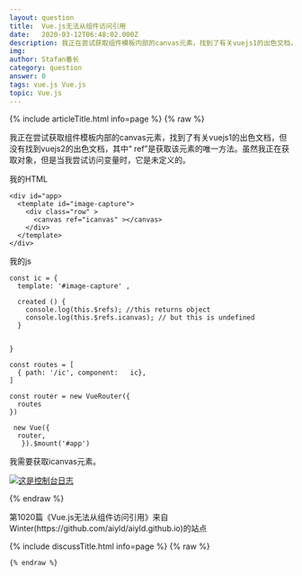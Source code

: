 ```yaml
---
layout: question
title:  Vue.js无法从组件访问引用
date:   2020-03-12T06:48:02.000Z
description: 我正在尝试获取组件模板内部的canvas元素，找到了有关vuejs1的出色文档，但没有找到vuejs2的出色文档，其中“ ref”是获取该元素的唯一方法。...
img: 
author: Stafan番长
category: question
answer: 0
tags: vue.js Vue.js
topic: Vue.js
---
```

<div class="article-root">
  <div class="article">
    {% include articleTitle.html info=page %}
    {% raw %}
    <div class="article-content"><p><font style="vertical-align: inherit;"><font style="vertical-align: inherit;">我正在尝试获取组件模板内部的canvas元素，找到了有关vuejs1的出色文档，但没有找到vuejs2的出色文档，其中“ ref”是获取该元素的唯一方法。</font><font style="vertical-align: inherit;">虽然我正在获取对象，但是当我尝试访问变量时，它是未定义的。</font></font></p>

<p><font style="vertical-align: inherit;"><font style="vertical-align: inherit;">我的HTML</font></font></p>

<pre><code>&lt;div id="app&gt;<font></font>
  &lt;template id="image-capture"&gt;<font></font>
    &lt;div class="row" &gt;<font></font>
      &lt;canvas ref="icanvas" &gt;&lt;/canvas&gt;<font></font>
    &lt;/div&gt;<font></font>
  &lt;/template&gt;<font></font>
&lt;/div&gt;<font></font>
</code></pre>

<p><font style="vertical-align: inherit;"><font style="vertical-align: inherit;">我的js</font></font></p>

<pre><code>const ic = {<font></font>
  template: '#image-capture' ,<font></font>
<font></font>
  created () {<font></font>
    console.log(this.$refs); //this returns object<font></font>
    console.log(this.$refs.icanvas); // but this is undefined<font></font>
  }<font></font>
<font></font>
<font></font>
}<font></font>
<font></font>
const routes = [<font></font>
  { path: '/ic', component:   ic},<font></font>
]<font></font>
<font></font>
const router = new VueRouter({<font></font>
  routes <font></font>
})<font></font>
<font></font>
 new Vue({<font></font>
  router,<font></font>
   }).$mount('#app')<font></font>
</code></pre>

<p><font style="vertical-align: inherit;"><font style="vertical-align: inherit;">我需要获取icanvas元素。</font></font></p>

<p><a href="https://www.samyoc.com//uploads/users/11547/images/thumbnails/1583995555539.png" data-src="https://www.samyoc.com//uploads/users/11547/images/1583995555539.png" rel="noreferrer"><img src="https://i.stack.imgur.com/waekB.png" alt="这是控制台日志"></a></p></div>
    {% endraw %}
  </div>
  <p class="winter_mark">第1020篇《Vue.js无法从组件访问引用》来自Winter(https://github.com/aiyld/aiyld.github.io)的站点</p>
  <div class="discuss-wrapper">
    {% include discussTitle.html info=page %}
    {% raw %}
    
    {% endraw %}
  </div>
<div>
